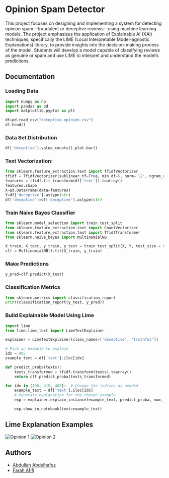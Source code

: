 
# Opinion Spam Detector

This project focuses on designing and implementing a system for detecting opinion spam—fraudulent or deceptive reviews—using machine learning models. The project emphasizes the application of Explainable AI (XAI) techniques, specifically the LIME (Local Interpretable Model-agnostic Explanations) library, to provide insights into the decision-making process of the model. Students will develop a model capable of classifying reviews as genuine or spam and use LIME to interpret and understand the model’s predictions.



## Documentation

### Loading Data

```python
import numpy as np 
import pandas as pd 
import matplotlib.pyplot as plt

df=pd.read_csv("deceptive-opinion.csv")
df.head()
```

### Data Set Distribution

```python
df['deceptive'].value_counts().plot.bar()
```

### Text Vectorization:

```python
from sklearn.feature_extraction.text import TfidfVectorizer
tfidf = TfidfVectorizer(sublinear_tf=True, min_df=5, norm='l2', ngram_range=(1, 2), stop_words='english')
features = tfidf.fit_transform(df['text']).toarray()
features.shape
X=pd.DataFrame(data=features)
Y=df['deceptive'].astype(str)
df['deceptive']=df['deceptive'].astype(str)
```

### Train Naive Bayes Classifier

```python
from sklearn.model_selection import train_test_split
from sklearn.feature_extraction.text import CountVectorizer
from sklearn.feature_extraction.text import TfidfTransformer
from sklearn.naive_bayes import MultinomialNB

X_train, X_test, y_train, y_test = train_test_split(X, Y, test_size = 0.33, random_state = 0)
clf = MultinomialNB().fit(X_train, y_train)
```

### Make Predictions

```python
y_pred=clf.predict(X_test)
```

### Classification Metrics

```python
from sklearn.metrics import classification_report
print(classification_report(y_test, y_pred))
```

### Build Explainable Model Using Lime

```python
import lime
from lime.lime_text import LimeTextExplainer

explainer = LimeTextExplainer(class_names=['deceptive', 'truthful'])

# Pick an example to explain
idx = 405
example_text = df['text'].iloc[idx]

def predict_proba(texts):
    texts_transformed = tfidf.transform(texts).toarray()
    return clf.predict_proba(texts_transformed)

for idx in [100, 415, 405]:  # Change the indices as needed
    example_text = df['text'].iloc[idx]
    # Generate explanation for the chosen example
    exp = explainer.explain_instance(example_text, predict_proba, num_features=10)

    exp.show_in_notebook(text=example_text)
```
## Lime Explanation Examples

![Opinion 1](https://i.imgur.com/NocZC00.png)
![Opinion 2](https://i.imgur.com/hWD1oLb.png)


## Authors

- [Abdullah Abdelhafez](https://www.github.com/aahafez)
- [Farah Afifi](https://github.com/Farahafifii)

